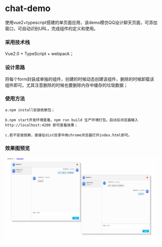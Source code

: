 # chat-demo
使用vue2+typescript搭建的单页面应用，该demo模仿QQ设计聊天页面，可添加窗口，可自动识别URL，完成组件的定义和使用。
### 采用技术栈
Vue2.0 + TypeScript + webpack；
### 设计思路
将每个form封装成单独的组件，创建的时候动态创建该组件，删除的时候卸载该组件即可。尤其注意删除的时候也要删除内存中缓存的垃圾数据；
### 使用方法

	a.npm install安装依赖包；
	
	b.npm start开发环境查看，npm run build 生产环境打包，启动后浏览器输入 http://localhost:4200 即可查看效果；

	c.若不安装依赖，直接在dist目录中用chrome浏览器打开index.html即可。
### 效果图预览
 ![image](https://github.com/lylwanan/chat-demo/blob/master/src/assets/img/result.png)

